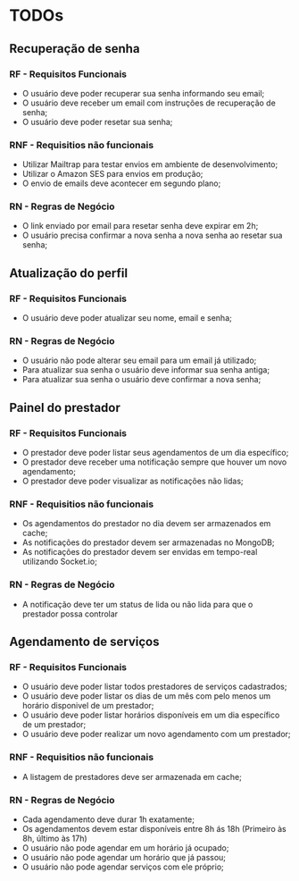 # TODOs

## Recuperação de senha

### RF - Requisitos Funcionais

- O usuário deve poder recuperar sua senha informando seu email;
- O usuário deve receber um email com instruções de recuperação de senha;
- O usuário deve poder resetar sua senha;

### RNF - Requisitios não funcionais

- Utilizar Mailtrap para testar envios em ambiente de desenvolvimento;
- Utilizar o Amazon SES para envios em produção;
- O envio de emails deve acontecer em segundo plano;

### RN - Regras de Negócio

- O link enviado por email para resetar senha deve expirar em 2h;
- O usuário precisa confirmar a nova senha a nova senha ao resetar sua senha;

## Atualização do perfil

### RF - Requisitos Funcionais

- O usuário deve poder atualizar seu nome, email e senha;

### RN - Regras de Negócio

- O usuário não pode alterar seu email para um email já utilizado;
- Para atualizar sua senha o usuário deve informar sua senha antiga;
- Para atualizar sua senha o usuário deve confirmar a nova senha;

## Painel do prestador

### RF - Requisitos Funcionais

- O prestador deve poder listar seus agendamentos de um dia específico;
- O prestador deve receber uma notificação sempre que houver um novo agendamento;
- O prestador deve poder visualizar as notificações não lidas;

### RNF - Requisitios não funcionais

- Os agendamentos do prestador no dia devem ser armazenados em cache;
- As notificações do prestador devem ser armazenadas no MongoDB;
- As notificações do prestador devem ser envidas em tempo-real utilizando Socket.io;

### RN - Regras de Negócio

- A notificação deve ter um status de lida ou não lida para que o prestador possa controlar

## Agendamento de serviços

### RF - Requisitos Funcionais

- O usuário deve poder listar todos prestadores de serviços cadastrados;
- O usuário deve poder listar os dias de um mês com pelo menos um horário disponivel de um prestador;
- O usuário deve poder listar horários disponíveis em um dia específico de um prestador;
- O usuário deve poder realizar um novo agendamento com um prestador;

### RNF - Requisitios não funcionais

- A listagem de prestadores deve ser armazenada em cache;

### RN - Regras de Negócio

- Cada agendamento deve durar 1h exatamente;
- Os agendamentos devem estar disponíveis entre 8h ás 18h (Primeiro às 8h, último às 17h)
- O usuário não pode agendar em um horário já ocupado;
- O usuário não pode agendar um horário que já passou;
- O usuário não pode agendar serviços com ele próprio;
